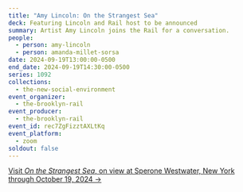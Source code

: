 ```yaml
---
title: "Amy Lincoln: On the Strangest Sea"
deck: Featuring Lincoln and Rail host to be announced
summary: Artist Amy Lincoln joins the Rail for a conversation.
people:
  - person: amy-lincoln
  - person: amanda-millet-sorsa
date: 2024-09-19T13:00:00-0500
end_date: 2024-09-19T14:30:00-0500
series: 1092
collections:
  - the-new-social-environment
event_organizer:
  - the-brooklyn-rail
event_producer:
  - the-brooklyn-rail
event_id: rec7ZgFizztAXLtKq
event_platform:
  - zoom
soldout: false
---
```

[V﻿isit *On the Strangest Sea*, on view at Sperone Westwater, New York through October 19, 2024 →](https://www.speronewestwater.com/exhibitions/amy-lincoln3#tab:slideshow)